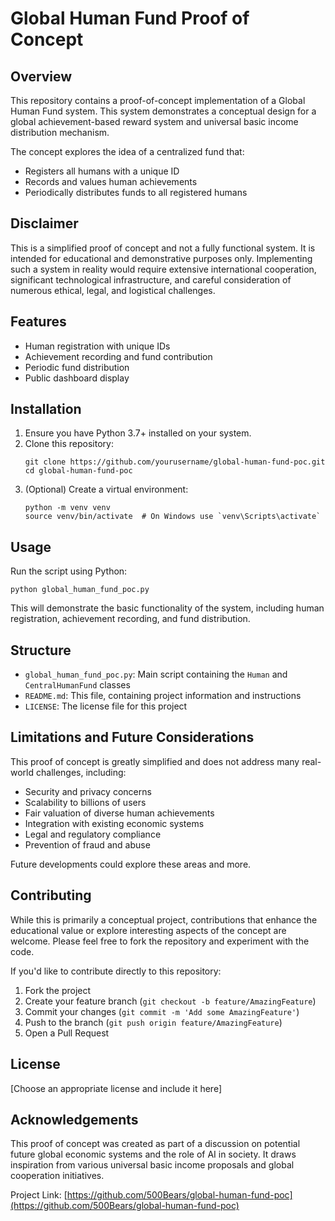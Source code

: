 # Global Human Fund Proof of Concept

## Overview

This repository contains a proof-of-concept implementation of a Global Human Fund system. This system demonstrates a conceptual design for a global achievement-based reward system and universal basic income distribution mechanism.

The concept explores the idea of a centralized fund that:
- Registers all humans with a unique ID
- Records and values human achievements
- Periodically distributes funds to all registered humans

## Disclaimer

This is a simplified proof of concept and not a fully functional system. It is intended for educational and demonstrative purposes only. Implementing such a system in reality would require extensive international cooperation, significant technological infrastructure, and careful consideration of numerous ethical, legal, and logistical challenges.

## Features

- Human registration with unique IDs
- Achievement recording and fund contribution
- Periodic fund distribution
- Public dashboard display

## Installation

1. Ensure you have Python 3.7+ installed on your system.
2. Clone this repository:
   ```
   git clone https://github.com/yourusername/global-human-fund-poc.git
   cd global-human-fund-poc
   ```
3. (Optional) Create a virtual environment:
   ```
   python -m venv venv
   source venv/bin/activate  # On Windows use `venv\Scripts\activate`
   ```

## Usage

Run the script using Python:

```
python global_human_fund_poc.py
```

This will demonstrate the basic functionality of the system, including human registration, achievement recording, and fund distribution.

## Structure

- `global_human_fund_poc.py`: Main script containing the `Human` and `CentralHumanFund` classes
- `README.md`: This file, containing project information and instructions
- `LICENSE`: The license file for this project

## Limitations and Future Considerations

This proof of concept is greatly simplified and does not address many real-world challenges, including:

- Security and privacy concerns
- Scalability to billions of users
- Fair valuation of diverse human achievements
- Integration with existing economic systems
- Legal and regulatory compliance
- Prevention of fraud and abuse

Future developments could explore these areas and more.

## Contributing

While this is primarily a conceptual project, contributions that enhance the educational value or explore interesting aspects of the concept are welcome. Please feel free to fork the repository and experiment with the code.

If you'd like to contribute directly to this repository:

1. Fork the project
2. Create your feature branch (`git checkout -b feature/AmazingFeature`)
3. Commit your changes (`git commit -m 'Add some AmazingFeature'`)
4. Push to the branch (`git push origin feature/AmazingFeature`)
5. Open a Pull Request

## License

[Choose an appropriate license and include it here]

## Acknowledgements

This proof of concept was created as part of a discussion on potential future global economic systems and the role of AI in society. It draws inspiration from various universal basic income proposals and global cooperation initiatives.

Project Link: [https://github.com/500Bears/global-human-fund-poc](https://github.com/500Bears/global-human-fund-poc)
